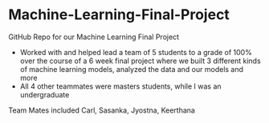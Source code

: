 # Machine-Learning-Final-Project


GitHub Repo for our Machine Learning Final Project
- Worked with and helped lead a team of 5 students to a grade of 100% over the course of a 6 week final project where we built 3 different kinds of machine learning models, analyzed the data and our models and more
- All 4 other teammates were masters students, while I was an undergraduate

Team Mates included Carl, Sasanka, Jyostna, Keerthana

